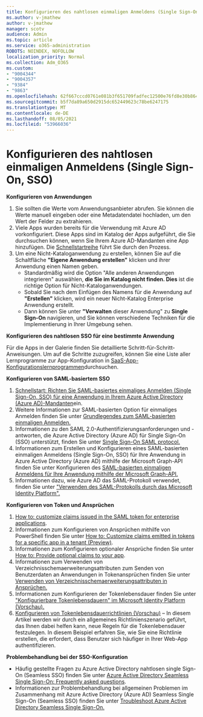 ```yaml
---
title: Konfigurieren des nahtlosen einmaligen Anmeldens (Single Sign-On, SSO)
ms.author: v-jmathew
author: v-jmathew
manager: scotv
audience: Admin
ms.topic: article
ms.service: o365-administration
ROBOTS: NOINDEX, NOFOLLOW
localization_priority: Normal
ms.collection: Adm_O365
ms.custom:
- "9004344"
- "9004357"
- "9384"
- "9863"
ms.openlocfilehash: 62f667cccd0761e081b3f651709fadfec12500e76fd8e30b8649a28e99001e4c
ms.sourcegitcommit: b5f7da89a650d2915dc652449623c78be6247175
ms.translationtype: MT
ms.contentlocale: de-DE
ms.lasthandoff: 08/05/2021
ms.locfileid: "53966036"
---
```

# <a name="configure-seamless-single-sign-on-sso"></a>Konfigurieren des nahtlosen einmaligen Anmeldens (Single Sign-On, SSO)

**Konfigurieren von Anwendungen**

1. Sie sollten die Werte vom Anwendungsanbieter abrufen. Sie können die Werte manuell eingeben oder eine Metadatendatei hochladen, um den Wert der Felder zu extrahieren.
2. Viele Apps wurden bereits für die Verwendung mit Azure AD vorkonfiguriert. Diese Apps sind im Katalog der Apps aufgeführt, die Sie durchsuchen können, wenn Sie Ihrem Azure AD-Mandanten eine App hinzufügen. Die [Schnellstartreihe](https://docs.microsoft.com/azure/active-directory/manage-apps/add-application-portal-configure) führt Sie durch den Prozess.
3. Um eine Nicht-Kataloganwendung zu erstellen, können Sie auf die Schaltfläche **"Eigene Anwendung erstellen"** klicken und ihrer Anwendung einen Namen geben.
    - Standardmäßig wird die Option "Alle anderen Anwendungen integrieren" auswählen, **die Sie im Katalog nicht finden. Dies** ist die richtige Option für Nicht-Kataloganwendungen.
    - Sobald Sie nach dem Einfügen des Namens für die Anwendung auf **"Erstellen"** klicken, wird ein neuer Nicht-Katalog Enterprise Anwendung erstellt.
    - Dann können Sie unter **"Verwalten** dieser Anwendung" zu **Single Sign-On** navigieren, und Sie können verschiedene Techniken für die Implementierung in Ihrer Umgebung sehen.

**Konfigurieren des nahtlosen SSO für eine bestimmte Anwendung**

Für die Apps in der Galerie finden Sie detaillierte Schritt-für-Schritt-Anweisungen. Um auf die Schritte zuzugreifen, können Sie eine Liste aller Lernprogramme zur App-Konfiguration in [SaaS-App-Konfigurationslernprogrammen](https://docs.microsoft.com/azure/active-directory/saas-apps/tutorial-list)durchsuchen.

**Konfigurieren von SAML-basiertem SSO**

1. [Schnellstart: Richten Sie SAML-basiertes einmaliges Anmelden (Single Sign-On, SSO) für eine Anwendung in Ihrem Azure Active Directory (Azure AD)-Mandanten](https://docs.microsoft.com/azure/active-directory/manage-apps/add-application-portal-setup-sso)ein.
2. Weitere Informationen zur SAML-basierten Option für einmaliges Anmelden finden Sie unter [Grundlegendes zum SAML-basierten einmaligen Anmelden.](https://docs.microsoft.com/azure/active-directory/manage-apps/configure-saml-single-sign-on)
3. Informationen zu den SAML 2.0-Authentifizierungsanforderungen und -antworten, die Azure Active Directory (Azure AD) für Single Sign-On (SSO) unterstützt, finden Sie unter [Single Sign-On SAML protocol.](https://docs.microsoft.com/azure/active-directory/develop/single-sign-on-saml-protocol)
4. Informationen zum Erstellen und Konfigurieren eines SAML-basierten einmaligen Anmeldens (Single Sign-On, SSO) für Ihre Anwendung in Azure Active Directory (Azure AD) mithilfe der Microsoft Graph-API finden Sie unter Konfigurieren des [SAML-basierten einmaligen Anmeldens für Ihre Anwendung mithilfe der Microsoft Graph-API.](https://docs.microsoft.com/graph/application-saml-sso-configure-api)
5. Informationen dazu, wie Azure AD das SAML-Protokoll verwendet, finden Sie unter ["Verwenden des SAML-Protokolls durch das Microsoft Identity Platform".](https://docs.microsoft.com/azure/active-directory/develop/active-directory-saml-protocol-reference)

**Konfigurieren von Token und Ansprüchen**

1. [How to: customize claims issued in the SAML token for enterprise applications](https://docs.microsoft.com/azure/active-directory/develop/active-directory-saml-claims-customization).
2. Informationen zum Konfigurieren von Ansprüchen mithilfe von PowerShell finden Sie unter [How to: Customize claims emitted in tokens for a specific app in a tenant (Preview)](https://docs.microsoft.com/azure/active-directory/develop/active-directory-claims-mapping).
3. Informationen zum Konfigurieren optionaler Ansprüche finden Sie unter [How to: Provide optional claims to your app](https://docs.microsoft.com/azure/active-directory/develop/active-directory-optional-claims).
4. Informationen zum Verwenden von Verzeichnisschemaerweiterungsattributen zum Senden von Benutzerdaten an Anwendungen in Tokenansprüchen finden Sie unter [Verwenden von Verzeichnisschemaerweiterungsattributen in Ansprüchen.](https://docs.microsoft.com/azure/active-directory/develop/active-directory-schema-extensions)
5. Informationen zum Konfigurieren der Tokenlebensdauer finden Sie unter ["Konfigurierbare Tokenlebensdauern" im Microsoft Identity Platform (Vorschau).](https://docs.microsoft.com/azure/active-directory/develop/active-directory-configurable-token-lifetimes)
6. [Konfigurieren von Tokenlebensdauerrichtlinien (Vorschau)](https://docs.microsoft.com/azure/active-directory/develop/configure-token-lifetimes) – In diesem Artikel werden wir durch ein allgemeines Richtlinienszenario geführt, das Ihnen dabei helfen kann, neue Regeln für die Tokenlebensdauer festzulegen. In diesem Beispiel erfahren Sie, wie Sie eine Richtlinie erstellen, die erfordert, dass Benutzer sich häufiger in Ihrer Web-App authentifizieren.

**Problembehandlung bei der SSO-Konfiguration**

- Häufig gestellte Fragen zu Azure Active Directory nahtlosen single Sign-On (Seamless SSO) finden Sie unter [Azure Active Directory Seamless Single Sign-On: Frequently asked questions](https://docs.microsoft.com/azure/active-directory/hybrid/how-to-connect-sso-faq).
- Informationen zur Problembehandlung bei allgemeinen Problemen im Zusammenhang mit Azure Active Directory (Azure AD) Seamless Single Sign-On (Seamless SSO) finden Sie unter [Troubleshoot Azure Active Directory Seamless Single Sign-On.](https://docs.microsoft.com/azure/active-directory/hybrid/tshoot-connect-sso)
